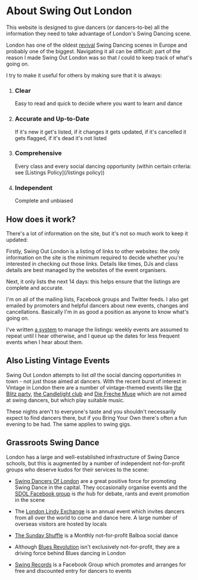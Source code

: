 About Swing Out London
======================
This website is designed to give dancers (or dancers-to-be) all the information they need to take advantage of London's Swing Dancing scene.

London has one of the oldest [revival](http://en.wikipedia.org/wiki/Lindy_hop#Revival_.281980s_and_1990s.29) Swing Dancing scenes in Europe and probably one of the biggest. Navigating it all can be difficult: part of the reason I made Swing Out London was so that _I_ could to keep track of what's going on.

I try to make it useful for others by making sure that it is always:

1.
    ### Clear

    Easy to read and quick to decide where you want to learn and dance

2.
    ### Accurate and Up-to-Date

    If it's new it get's listed, if it changes it gets updated, if it's cancelled it gets flagged, if it's dead it's not listed

3.
    ### Comprehensive

    Every class and every social dancing opportunity (within certain criteria: see [Listings Policy](/listings policy))

5.
    ### Independent

    Complete and unbiased


How does it work?
-----------------
There's a lot of information on the site, but it's not so much work to keep it updated:

Firstly, Swing Out London is a listing of links to other websites: the only information on the site is the minimum required to decide whether you're interested in checking out those links. Details like times, DJs and class details are best managed by the websites of the event organisers.

Next, it only lists the next 14 days: this helps ensure that the listings are complete and accurate.

I'm on all of the mailing lists, Facebook groups and Twitter feeds. I also get emailed by promoters and helpful dancers about new events, changes and cancellations. Basically I'm in as good a position as anyone to know what's going on.

I've written [a system](#colophon) to manage the listings: weekly events are assumed to repeat until I hear otherwise, and I queue up the dates for less frequent events when I hear about them.


Also Listing Vintage Events
---------------------------

Swing Out London attempts to list _all_ the social dancing opportunities in town - not just those aimed at dancers.
With the recent burst of interest in Vintage in London there are a number of vintage-themed events like
[the Blitz party](http://www.theblitzparty.com"),
[the Candlelight club](www.thecandlelightclub.com/) and
[Die Freche Muse](http://www.diefrechemuse.co.uk/)
which are not aimed at swing dancers, but which play suitable music.

These nights aren't to everyone's taste and you shouldn't necessarily expect to find dancers there,
but if you Bring Your Own there's often a fun evening to be had.
The same applies to swing gigs.


Grassroots Swing Dance
-----------------------
London has a large and well-established infrastructure of Swing Dance schools, but this is augmented by a number of independent not-for-profit groups who deserve kudos for their services to the scene:

*   [Swing Dancers Of London](http://www.swingdancersoflondon.org/) are a great positive force for promoting
    Swing Dance in the capital. They occasionally organise events and the
    [SDOL Facebook group](https://www.facebook.com/groups/2244903317/) is _the_ hub for debate,
    rants and event promotion in the scene

*   The [London Lindy Exchange](http://londonlindyexchange.com/) is an annual event which invites dancers from
    all over the world to come and dance here. A large number of overseas visitors are hosted by locals

*   [The Sunday Shuffle](https://www.facebook.com/pages/The-Sunday-Shuffle/135544203177994) is a Monthly not-for-profit Balboa social dance

*   Although [Blues Revolution](http://www.bluesrevolution.co.uk/) isn't exclusively not-for-profit, they are
    a driving force behind Blues dancing in London

*   [Swing Records](https://www.facebook.com/groups/201362529904972/) is a Facebook Group which promotes and
    arranges for free and discounted entry for dancers to events
